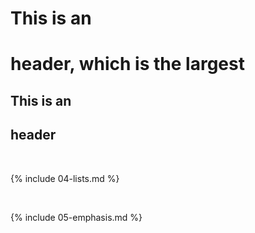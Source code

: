 # This is an <h1> header, which is the largest

## This is an <h2> header

<br>

{% include 04-lists.md %}

<br>

{% include 05-emphasis.md %}